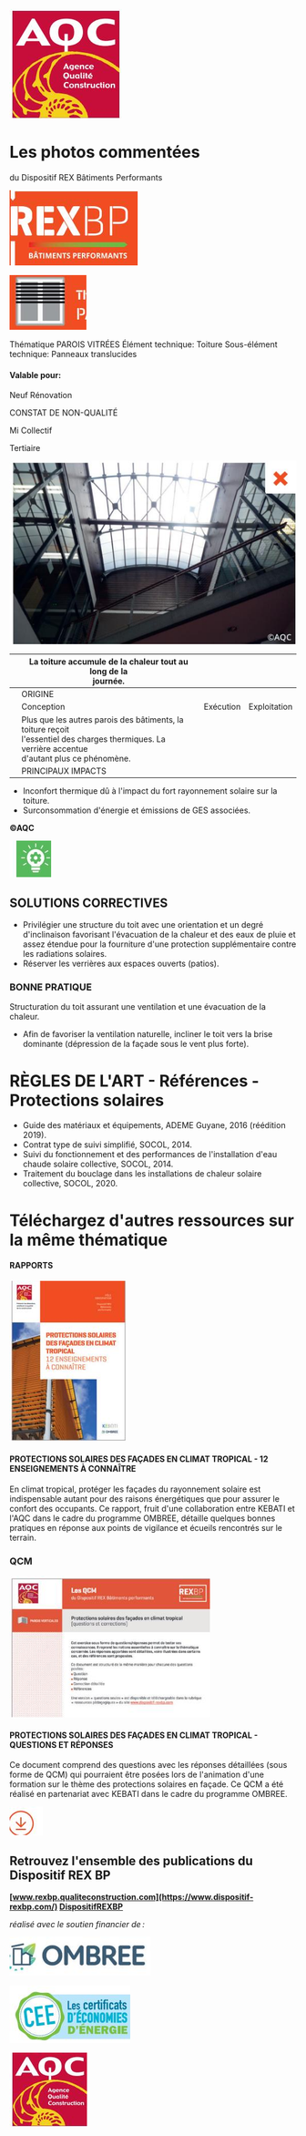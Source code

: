 ![](<images/Couverture partielle sans surchauffe/_page_0_Picture_0.jpeg>)

# Les photos commentées

du Dispositif REX Bâtiments Performants

![](<images/Couverture partielle sans surchauffe/_page_0_Picture_3.jpeg>)

![](<images/Couverture partielle sans surchauffe/_page_0_Picture_4.jpeg>)

Thématique PAROIS VITRÉES Élément technique: Toiture Sous-élément technique: Panneaux translucides

#### Valable pour:

 Neuf Rénovation

CONSTAT DE NON-QUALITÉ

 Mi Collectif

Tertiaire

![](<images/Couverture partielle sans surchauffe/_page_0_Picture_11.jpeg>)

|  | La toiture accumule de la chaleur tout au long de la<br>journée.                                                                                       |           |              |
|--|--------------------------------------------------------------------------------------------------------------------------------------------------------|-----------|--------------|
|  | ORIGINE                                                                                                                                                |           |              |
|  | Conception                                                                                                                                             | Exécution | Exploitation |
|  | Plus que les autres parois des bâtiments, la toiture reçoit<br>l'essentiel des charges thermiques. La verrière accentue<br>d'autant plus ce phénomène. |           |              |
|  | PRINCIPAUX IMPACTS                                                                                                                                     |           |              |

- Inconfort thermique dû à l'impact du fort rayonnement solaire sur la toiture.
- Surconsommation d'énergie et émissions de GES associées.

**©AQC**

![](<images/Couverture partielle sans surchauffe/_page_0_Picture_16.jpeg>)

## SOLUTIONS CORRECTIVES

- Privilégier une structure du toit avec une orientation et un degré d'inclinaison favorisant l'évacuation de la chaleur et des eaux de pluie et assez étendue pour la fourniture d'une protection supplémentaire contre les radiations solaires.
- Réserver les verrières aux espaces ouverts (patios).

### BONNE PRATIQUE

Structuration du toit assurant une ventilation et une évacuation de la chaleur.

- Afin de favoriser la ventilation naturelle, incliner le toit vers la brise dominante (dépression de la façade sous le vent plus forte).
# RÈGLES DE L'ART - Références - Protections solaires

- Guide des matériaux et équipements, ADEME Guyane, 2016 (réédition 2019).
- Contrat type de suivi simplifié, SOCOL, 2014.
- Suivi du fonctionnement et des performances de l'installation d'eau chaude solaire collective, SOCOL, 2014.
- Traitement du bouclage dans les installations de chaleur solaire collective, SOCOL, 2020.

# Téléchargez d'autres ressources sur la même thématique

#### RAPPORTS

![](<images/Couverture partielle sans surchauffe/_page_1_Picture_7.jpeg>)

#### **PROTECTIONS SOLAIRES DES FAÇADES EN CLIMAT TROPICAL - 12 ENSEIGNEMENTS À CONNAÎTRE**

En climat tropical, protéger les façades du rayonnement solaire est indispensable autant pour des raisons énergétiques que pour assurer le confort des occupants. Ce rapport, fruit d'une collaboration entre KEBATI et l'AQC dans le cadre du programme OMBREE, détaille quelques bonnes pratiques en réponse aux points de vigilance et écueils rencontrés sur le terrain.

### QCM

![](<images/Couverture partielle sans surchauffe/_page_1_Picture_11.jpeg>)

#### **PROTECTIONS SOLAIRES DES FAÇADES EN CLIMAT TROPICAL - QUESTIONS ET RÉPONSES**

Ce document comprend des questions avec les réponses détaillées (sous forme de QCM) qui pourraient être posées lors de l'animation d'une formation sur le thème des protections solaires en façade. Ce QCM a été réalisé en partenariat avec KEBATI dans le cadre du programme OMBREE.

![](<images/Couverture partielle sans surchauffe/_page_1_Picture_14.jpeg>)

## Retrouvez l'ensemble des publications du Dispositif REX BP

**[www.rexbp.qualiteconstruction.com](https://www.dispositif-rexbp.com/) [DispositifREXBP](https://www.facebook.com/DispositifREXBP/)**

*réalisé avec le soutien financier de :*

![](<images/Couverture partielle sans surchauffe/_page_1_Picture_19.jpeg>)

![](<images/Couverture partielle sans surchauffe/_page_1_Picture_20.jpeg>)

![](<images/Couverture partielle sans surchauffe/_page_1_Picture_21.jpeg>)